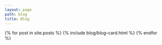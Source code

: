 ```yaml
---
layout: page
path: blog
title: Blog
---
```

  
<div class="card-deck">

  {% for post in site.posts %}
    {% include blog/blog-card.html %}
  {% endfor %}
  
</div>